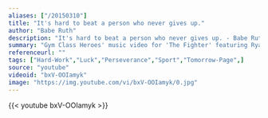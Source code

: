 ```yaml
---
aliases: ["/20150310"]
title: "It's hard to beat a person who never gives up."
author: "Babe Ruth"
description: "It's hard to beat a person who never gives up. - Babe Ruth quotes from GetInspired365.com"
summary: "Gym Class Heroes' music video for 'The Fighter' featuring Ryan Tedder from the album, The Papercut Chronicles II - available now on DCD2 Records / Fueled By Ramen. Download it at http://smarturl.it/papercut2"
referenceurl: ""
tags: ["Hard-Work","Luck","Perseverance","Sport","Tomorrow-Page",]
source: "youtube"
videoid: "bxV-OOIamyk"
image: "https://img.youtube.com/vi/bxV-OOIamyk/0.jpg"
---
```


{{< youtube bxV-OOIamyk >}}
